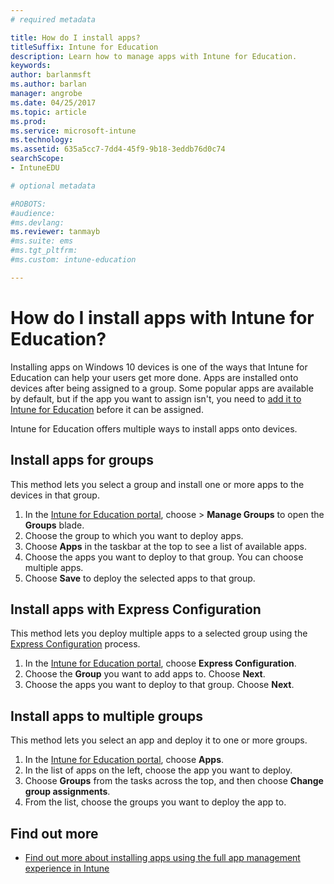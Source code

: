 ```yaml
---
# required metadata

title: How do I install apps?
titleSuffix: Intune for Education
description: Learn how to manage apps with Intune for Education.
keywords:
author: barlanmsft
ms.author: barlan
manager: angrobe
ms.date: 04/25/2017
ms.topic: article
ms.prod:
ms.service: microsoft-intune
ms.technology:
ms.assetid: 635a5cc7-7dd4-45f9-9b18-3eddb76d0c74
searchScope:
- IntuneEDU

# optional metadata

#ROBOTS:
#audience:
#ms.devlang:
ms.reviewer: tanmayb
#ms.suite: ems
#ms.tgt_pltfrm:
#ms.custom: intune-education

---
```


# How do I install apps with Intune for Education?

Installing apps on Windows 10 devices is one of the ways that Intune for Education can help your users get more done. Apps are installed onto devices after being assigned to a group. Some popular apps are available by default, but if the app you want to assign isn't, you need to [add it to Intune for Education](what-are-apps.md) before it can be assigned.

Intune for Education offers multiple ways to install apps onto devices.

##  Install apps for groups
This method lets you select a group and install one or more apps to the devices in that group.

1. In the [Intune for Education portal](https://intuneeducation.portal.azure.com), choose > **Manage Groups** to open the **Groups** blade.
2. Choose the group to which you want to deploy apps.
3. Choose **Apps** in the taskbar at the top to see a list of available apps.  
4. Choose the apps you want to deploy to that group. You can choose multiple apps.
5. Choose **Save** to deploy the selected apps to that group.

## Install apps with Express Configuration
This method lets you deploy multiple apps to a selected group using the [Express Configuration](what-is-express-configuration.md) process.

1. In the [Intune for Education portal](https://intuneeducation.portal.azure.com), choose **Express Configuration**.  
2. Choose the **Group** you want to add apps to. Choose **Next**.
3. Choose the apps you want to deploy to that group. Choose **Next**.

## Install apps to multiple groups
This method lets you select an app and deploy it to one or more groups.

1. In the [Intune for Education portal](https://intuneeducation.portal.azure.com), choose **Apps**.
2. In the list of apps on the left, choose the app you want to deploy.
3. Choose **Groups** from the tasks across the top, and then choose **Change group assignments**.
4. From the list, choose the groups you want to deploy the app to.

## Find out more

- [Find out more about installing apps using the full app management experience in Intune](https://docs.microsoft.com/intune/deploy-use/deploy-apps)
